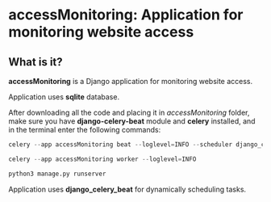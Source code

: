 # accessMonitoring: Application for monitoring website access 


## What is it?
**accessMonitoring** is a Django application for monitoring website access.

Application uses **sqlite** database.

After downloading all the code and placing it in *accessMonitoring* folder, make sure you have **django-celery-beat** module and **celery** installed,
and in the terminal enter the following commands:

```python
celery --app accessMonitoring beat --loglevel=INFO --scheduler django_celery_beat.schedulers:DatabaseScheduler
```

```python
celery --app accessMonitoring worker --loglevel=INFO
```

```python
python3 manage.py runserver
```

Application uses **django_celery_beat** for dynamically scheduling tasks.
